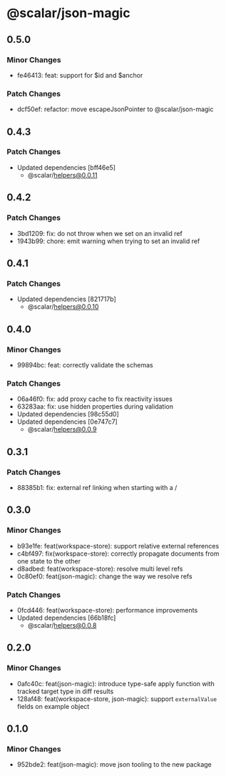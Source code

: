 # @scalar/json-magic

## 0.5.0

### Minor Changes

- fe46413: feat: support for $id and $anchor

### Patch Changes

- dcf50ef: refactor: move escapeJsonPointer to @scalar/json-magic

## 0.4.3

### Patch Changes

- Updated dependencies [bff46e5]
  - @scalar/helpers@0.0.11

## 0.4.2

### Patch Changes

- 3bd1209: fix: do not throw when we set on an invalid ref
- 1943b99: chore: emit warning when trying to set an invalid ref

## 0.4.1

### Patch Changes

- Updated dependencies [821717b]
  - @scalar/helpers@0.0.10

## 0.4.0

### Minor Changes

- 99894bc: feat: correctly validate the schemas

### Patch Changes

- 06a46f0: fix: add proxy cache to fix reactivity issues
- 63283aa: fix: use hidden properties during validation
- Updated dependencies [98c55d0]
- Updated dependencies [0e747c7]
  - @scalar/helpers@0.0.9

## 0.3.1

### Patch Changes

- 88385b1: fix: external ref linking when starting with a /

## 0.3.0

### Minor Changes

- b93e1fe: feat(workspace-store): support relative external references
- c4bf497: fix(workspace-store): correctly propagate documents from one state to the other
- d8adbed: feat(workspace-store): resolve multi level refs
- 0c80ef0: feat(json-magic): change the way we resolve refs

### Patch Changes

- 0fcd446: feat(workspace-store): performance improvements
- Updated dependencies [66b18fc]
  - @scalar/helpers@0.0.8

## 0.2.0

### Minor Changes

- 0afc40c: feat(json-magic): introduce type-safe apply function with tracked target type in diff results
- 128af48: feat(workspace-store, json-magic): support `externalValue` fields on example object

## 0.1.0

### Minor Changes

- 952bde2: feat(json-magic): move json tooling to the new package
